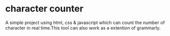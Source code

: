 
# character counter

A simple project using html, css & javascript which can count the number of character in real time.This tool can also work as a extention of grammarly.

